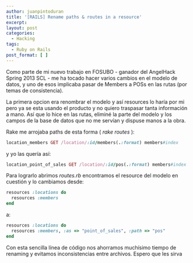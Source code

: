 ```yaml
---
author: juanpintoduran
title: '[RAILS] Rename paths & routes in a resource'
excerpt:
layout: post
categories:
  - Hacking
tags:
  - Ruby on Rails
post_format: [ ]
---
```


Como parte de mi nuevo trabajo en FOSUBO - ganador del AngelHack Spring 2013 SCL - me ha tocado hacer varios cambios en el modelo de datos, y uno de esos implicaba pasar de Members a POSs en las rutas (por temas de consistencia).

La primera opcion era renombrar el modelo y así resources lo haría por mi pero ya se esta usando el producto y no quiero traspasar tanta información a mano. Así que lo hice en las rutas, eliminé la parte del modelo y los campos de la base de datos que no me servían y dispuse manos a la obra.

Rake me arrojaba paths de esta forma ( *rake routes* ):

~~~ ruby
location_members GET /location/:id/members(.:format) members#index
~~~

y yo las quería así:

~~~ ruby
location_point_of_sales GET /location/:id/pos(.:format) members#index
~~~

Para lograrlo abrimos *routes.rb* encontramos el resource del modelo en cuestión y lo cambiamos desde:

~~~ ruby
resources :locations do
  resources :members
end
~~~

a:

~~~ ruby
resources :locations do
  resources :members, :as => "point_of_sales", :path => "pos"
end
~~~

Con esta sencilla línea de código nos ahorramos muchísimo tiempo de renaming y evitamos inconsistencias entre archivos. Espero que les sirva